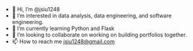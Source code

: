 - 👋 Hi, I’m @jsiu1248
- 👀 I’m interested in data analysis, data engineering, and software engineering. 
- 🌱 I’m currently learning Python and Flask
- 💞️ I’m looking to collaborate on working on building portfolios together. 
- 📫 How to reach me jsiu1248@gmail.com

<!---
jsiu1248/jsiu1248 is a ✨ special ✨ repository because its `README.md` (this file) appears on your GitHub profile.
You can click the Preview link to take a look at your changes.
--->
